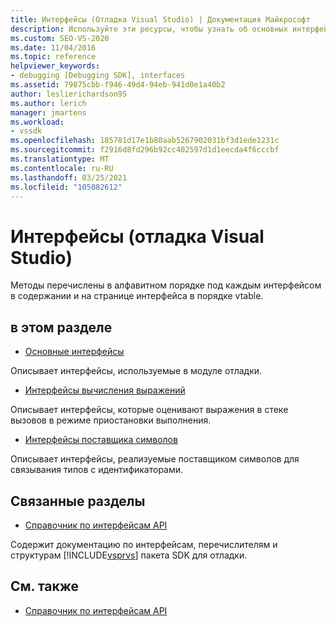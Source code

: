 ```yaml
---
title: Интерфейсы (Отладка Visual Studio) | Документация Майкрософт
description: Используйте эти ресурсы, чтобы узнать об основных интерфейсах, интерфейсах оценки выражений и интерфейсах поставщиков символов в отладке Visual Studio.
ms.custom: SEO-VS-2020
ms.date: 11/04/2016
ms.topic: reference
helpviewer_keywords:
- debugging [Debugging SDK], interfaces
ms.assetid: 79875cbb-f946-49d4-94eb-941d0e1a40b2
author: leslierichardson95
ms.author: lerich
manager: jmartens
ms.workload:
- vssdk
ms.openlocfilehash: 185781d17e1b80aab5267902031bf3d1ede1231c
ms.sourcegitcommit: f2916d8fd296b92cc402597d1d1eecda4f6cccbf
ms.translationtype: MT
ms.contentlocale: ru-RU
ms.lasthandoff: 03/25/2021
ms.locfileid: "105082612"
---
```

# <a name="interfaces-visual-studio-debugging"></a>Интерфейсы (отладка Visual Studio)
Методы перечислены в алфавитном порядке под каждым интерфейсом в содержании и на странице интерфейса в порядке vtable.

## <a name="in-this-section"></a>в этом разделе
- [Основные интерфейсы](../../../extensibility/debugger/reference/core-interfaces.md)

 Описывает интерфейсы, используемые в модуле отладки.

- [Интерфейсы вычисления выражений](../../../extensibility/debugger/reference/expression-evaluation-interfaces.md)

 Описывает интерфейсы, которые оценивают выражения в стеке вызовов в режиме приостановки выполнения.

- [Интерфейсы поставщика символов](../../../extensibility/debugger/reference/symbol-provider-interfaces.md)

 Описывает интерфейсы, реализуемые поставщиком символов для связывания типов с идентификаторами.

## <a name="related-sections"></a>Связанные разделы
- [Справочник по интерфейсам API](../../../extensibility/debugger/reference/api-reference-visual-studio-debugging.md)

 Содержит документацию по интерфейсам, перечислителям и структурам [!INCLUDE[vsprvs](../../../code-quality/includes/vsprvs_md.md)] пакета SDK для отладки.

## <a name="see-also"></a>См. также
- [Справочник по интерфейсам API](../../../extensibility/debugger/reference/api-reference-visual-studio-debugging.md)
